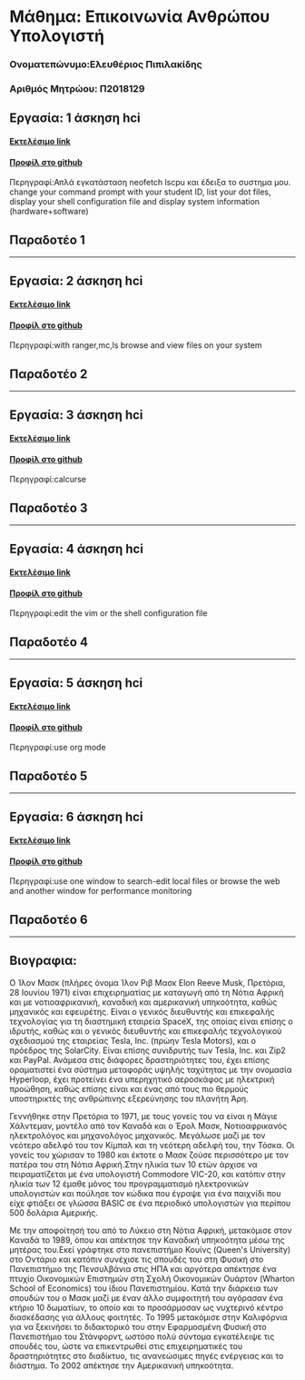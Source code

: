 # Μάθημα: Επικοινωνία Ανθρώπου Υπολογιστή
### Ονοματεπώνυμο:Ελευθέριος Πιπιλακίδης
### Αριθμός Μητρώου: Π2018129
## Εργασία: 1 άσκηση hci

#### [Εκτελέσιμο link](https://asciinema.org/a/275356)
#### [Προφίλ στο github](https://github.com/comanter)

Περηγραφί:Απλά εγκατάσταση neofetch lscpu και έδειξα το συστημα μου.
change your command prompt with your student ID, list your dot files, display your shell configuration file and display system information (hardware+software)
## Παραδοτέο 1
-------------------------------------------------------
## Εργασία: 2 άσκηση hci

#### [Εκτελέσιμο link](https://asciinema.org/a/278904)
#### [Προφίλ στο github](https://github.com/comanter)
Περηγραφί:with ranger,mc,ls
browse and view files on your system
## Παραδοτέο 2
-------------------------------------------------------
## Εργασία: 3 άσκηση hci

#### [Εκτελέσιμο link](https://asciinema.org/a/281954)
#### [Προφίλ στο github](https://github.com/comanter)
Περηγραφί:calcurse
## Παραδοτέο 3
-------------------------------------------------------
## Εργασία: 4 άσκηση hci

#### [Εκτελέσιμο link](https://asciinema.org/a/284617)
#### [Προφίλ στο github](https://github.com/comanter)
Περηγραφί:edit the vim or the shell configuration file
## Παραδοτέο 4
-------------------------------------------------------
## Εργασία: 5 άσκηση hci

#### [Εκτελέσιμο link](https://asciinema.org/a/288086)
#### [Προφίλ στο github](https://github.com/comanter)
Περηγραφί:use org mode
## Παραδοτέο 5
-------------------------------------------------------
## Εργασία: 6 άσκηση hci

#### [Εκτελέσιμο link](https://asciinema.org/a/292998)
#### [Προφίλ στο github](https://github.com/comanter)
Περηγραφί:use one window to search-edit local files or browse the web and another window for performance monitoring
## Παραδοτέο 6
----------------------------------------------------------------------------------------------------------------------------------------
## Βιογραφια: 
Ο Ίλον Μασκ (πλήρες όνομα Ίλον Ριβ Μασκ Elon Reeve Musk, Πρετόρια, 28 Ιουνίου 1971) είναι επιχειρηματίας με καταγωγή από τη Νότια Αφρική  και με νοτιοαφρικανική, καναδική και αμερικανική υπηκοότητα, καθώς μηχανικός και εφευρέτης. Είναι ο γενικός διευθυντής και επικεφαλής τεχνολογίας για τη διαστημική εταιρεία SpaceX, της οποίας είναι επίσης ο ιδρυτής, καθώς και ο γενικός διευθυντής και επικεφαλής τεχνολογικού σχεδιασμού της εταιρείας Tesla, Inc. (πρώην Tesla Motors), και ο πρόεδρος της SolarCity. Είναι επίσης συνιδρυτής των Tesla, Inc. και Zip2 και PayPal. Ανάμεσα στις διάφορες δραστηριότητες του, έχει επίσης οραματιστεί ένα σύστημα μεταφοράς υψηλής ταχύτητας με την ονομασία Hyperloop, έχει προτείνει ένα υπερηχητικό αεροσκάφος με ηλεκτρική προώθηση, καθώς επίσης είναι και ένας από τους πιο θερμούς υποστηρικτές της ανθρώπινης εξερεύνησης του πλανήτη Άρη.

Γεννήθηκε στην Πρετόρια το 1971, με τους γονείς του να είναι η Μάγιε Χάλντεμαν, μοντέλο από τον Καναδά και ο Έρολ Μασκ, Νοτιοαφρικανός ηλεκτρολόγος και μηχανολόγος μηχανικός. Μεγάλωσε μαζί με τον νεότερο αδελφό του τον Κίμπαλ και τη νεότερη αδελφή του, την Τόσκα. Οι γονείς του χώρισαν το 1980 και έκτοτε ο Μασκ ζούσε περισσότερο με τον πατέρα του στη Νότια Αφρική.Στην ηλικία των 10 ετών άρχισε να πειραματίζεται με ένα υπολογιστή Commodore VIC-20, και κατόπιν στην ηλικία των 12 έμαθε μόνος του προγραμματισμό ηλεκτρονικών υπολογιστών και πούλησε τον κώδικα που έγραψε για ένα παιχνίδι που είχε φτιάξει σε γλώσσα BASIC σε ένα περιοδικό υπολογιστών για περίπου 500 δολάρια Αμερικής.

Με την αποφοίτησή του από το Λύκειο στη Νότια Αφρική, μετακόμισε στον Καναδά το 1989, όπου και απέκτησε την Καναδική υπηκοότητα μέσω της μητέρας του.Εκεί γράφτηκε στο πανεπιστήμιο Κουίνς (Queen's University) στο Οντάριο και κατόπιν συνέχισε τις σπουδές του στη Φυσική στο Πανεπιστήμιο της Πενσυλβάνια στις ΗΠΑ και αργότερα απέκτησε ένα πτυχίο Οικονομικών Επιστημών στη Σχολή Οικονομικών Ουάρτον (Wharton School of Economics) του ίδιου Πανεπιστημίου. Κατά την διάρκεια των σπουδών του ο Μασκ μαζί με έναν άλλο συμφοιτητή του αγόρασαν ένα κτήριο 10 δωματίων, το οποίο και το προσάρμοσαν ως νυχτερινό κέντρο διασκέδασης για άλλους φοιτητές. Το 1995 μετακόμισε στην Καλιφόρνια για να ξεκινήσει το διδακτορικό του στην Εφαρμοσμένη Φυσική στο Πανεπιστήμιο του Στάνφορντ, ωστόσο πολύ σύντομα εγκατέλειψε τις σπουδές του, ώστε να επικεντρωθεί στις επιχειρηματικές του δραστηριότητες στο διαδίκτυο, τις ανανεώσιμες πηγές ενέργειας και το διάστημα. Το 2002 απέκτησε την Αμερικανική υπηκοότητα.
